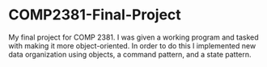 # COMP2381-Final-Project
My final project for COMP 2381. I was given a working program and tasked with making it more object-oriented. 
In order to do this I implemented new data organization using objects, a command pattern, and a state pattern.
